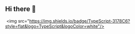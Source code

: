 ## Hi there 👋

 <img src="https://img.shields.io/badge/TypeScript-3178C6?style=flat&logo=TypeScript&logoColor=white"/>
